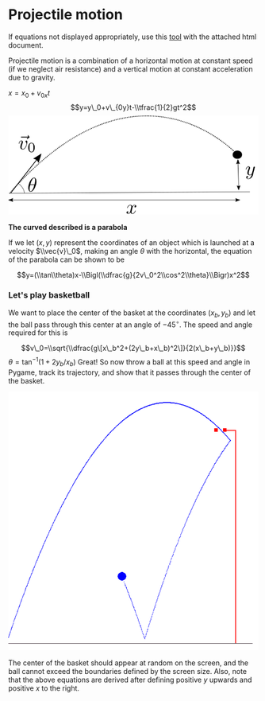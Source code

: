 Projectile motion
=================

If equations not displayed appropriately, use this [tool](http://htmlpreview.github.io/) with the attached html document.


Projectile motion is a combination of a horizontal motion at constant speed (if we neglect air resistance) and a vertical motion at constant acceleration due to gravity.

*x* = *x*<sub>0</sub> + *v*<sub>0*x*</sub>*t*
$$y=y\_0+v\_{0y}t-\\tfrac{1}{2}gt^2$$
 ![Projectile motion](https://raw.githubusercontent.com/essoca/Physics-Engines/master/images/projectile.png)

**The curved described is a parabola**

If we let (*x*, *y*) represent the coordinates of an object which is launched at a velocity $\\vec{v}\_0$, making an angle *θ* with the horizontal, the equation of the parabola can be shown to be

$$y=(\\tan\\theta)x-\\Bigl(\\dfrac{g}{2v\_0^2\\cos^2\\theta}\\Bigr)x^2$$

### Let's play basketball

We want to place the center of the basket at the coordinates (*x*<sub>*b*</sub>, *y*<sub>*b*</sub>) and let the ball pass through this center at an angle of −45<sup>∘</sup>. The speed and angle required for this is

$$v\_0=\\sqrt{\\dfrac{g\[x\_b^2+(2y\_b+x\_b)^2\]}{2(x\_b+y\_b)}}$$
*θ* = tan<sup>−1</sup>(1 + 2*y*<sub>*b*</sub>/*x*<sub>*b*</sub>)
 Great! So now throw a ball at this speed and angle in Pygame, track its trajectory, and show that it passes through the center of the basket.

![Basketball scoring](https://raw.githubusercontent.com/essoca/Physics-Engines/master/images/bouncing.png)

The center of the basket should appear at random on the screen, and the ball cannot exceed the boundaries defined by the screen size. Also, note that the above equations are derived after defining positive *y* upwards and positive *x* to the right.

